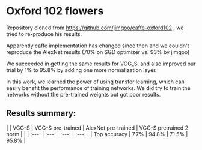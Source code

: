 # Oxford 102 flowers

Repository cloned from https://github.com/jimgoo/caffe-oxford102 , we tried to re-produce his results.

Apparently caffe implementation has changed since then and we couldn't reproduce the AlexNet results (70% on SGD optimizer vs. 93% by jimgoo)

We succeeded in getting the same results for VGG_S, and also improved our trial by 1% to 95.8% by adding one more normalization layer.

In this work, we learned the power of using transfer learning, which can easily benefit the performance of training networks. We did try to train the networks without the pre-trained weights but got poor results.

## Results summary:

| | VGG-S | VGG-S pre-trained | AlexNet pre-trained | VGG-S pretrained 2 norm |
| | :---: | :---: | :---: | :---: |
| Top accuracy | 7.7% | 94.8% | 71.5% | 95.8% | 